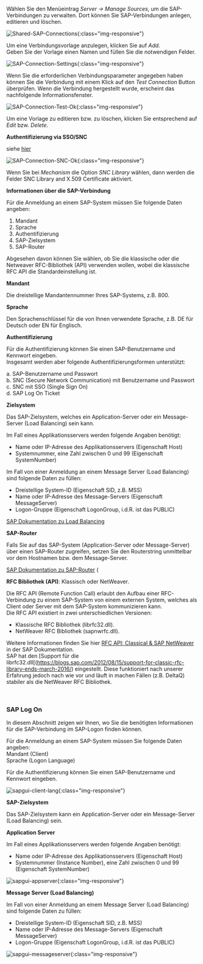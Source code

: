 Wählen Sie den Menüeintrag *Server -> Manage Sources*, um die SAP-Verbindungen zu verwalten. Dort können Sie SAP-Verbindungen anlegen, editieren und löschen.


![Shared-SAP-Connections](/img/content/Shared-SAP-Connections.png){:class="img-responsive"}

Um eine Verbindungsvorlage anzulegen, klicken Sie auf *Add*.<br>
Geben Sie der Vorlage einen Namen und füllen Sie die notwendigen Felder. 

![SAP-Connection-Settings](/img/content/SAP-Connection-Settings.png){:class="img-responsive"}

Wenn Sie die erforderlichen Verbindungsparameter angegeben haben können Sie die Verbindung mit einem Klick auf den *Test Connection* Button überprüfen. Wenn die Verbindung hergestellt wurde, erscheint das nachfolgende Informationsfenster.


![SAP-Connection-Test-Ok](/img/content/SAP-Connection-Test-Ok.png){:class="img-responsive"}

Um eine Vorlage zu editieren bzw. zu löschen, klicken Sie entsprechend auf *Edit* bzw. *Delete*.

**Authentifizierung via SSO/SNC**

siehe [hier](https://help.theobald-software.com/de/xtract-universal/fortgeschrittene-techniken/sap-single-sign-on)



![SAP-Connection-SNC-Ok](/img/content/SAP-Connection-SNC-Ok.jpg){:class="img-responsive"}

Wenn Sie bei *Mechanism* die Option *SNC Library* wählen, dann werden die Felder SNC Library and X.509 Certificate aktiviert.

**Informationen über die SAP-Verbindung** 

Für die Anmeldung an einem SAP-System müssen Sie folgende Daten angeben: 

1. Mandant
2. Sprache
3. Authentifizierung
4. SAP-Zielsystem
5. SAP-Router

Abgesehen davon können Sie wählen, ob Sie die klassische oder die Netweaver RFC-Bibliothek (API) verwenden wollen, wobei die klassische RFC API die Standardeinstellung ist. 

**Mandant** 

Die dreistellige Mandantennummer Ihres SAP-Systems, z.B. 800. 

**Sprache** 

Den Sprachenschlüssel für die von Ihnen verwendete Sprache, z.B. DE für Deutsch oder EN für Englisch. 

**Authentifizierung**

Für die Authentifizierung können Sie einen SAP-Benutzername und Kennwort eingeben. <br>
Insgesamt werden aber folgende Authentifizierungsformen unterstützt: 

a. SAP-Benutzername und Passwort<br>
b. SNC (Secure Network Communication) mit Benutzername und Passwort<br>
c. SNC mit SSO (Single Sign On) <br>
d. SAP Log On Ticket 


**Zielsystem**

Das SAP-Zielsystem, welches ein Application-Server oder ein Message-Server (Load Balancing) sein kann.

Im Fall eines Applikationsservers werden folgende Angaben benötigt: 

- Name oder IP-Adresse des Applikationsservers (Eigenschaft Host) 
- Systemnummer, eine Zahl zwischen 0 und 99 (Eigenschaft SystemNumber)

Im Fall von einer Anmeldung an einem Message Server (Load Balancing) sind folgende Daten zu füllen: 

- Dreistellige System-ID (Eigenschaft SID, z.B. MSS) 
- Name oder IP-Adresse des Message-Servers (Eigenschaft MessageServer) 
- Logon-Gruppe (Eigenschaft LogonGroup, i.d.R. ist das PUBLIC)

[SAP Dokumentation zu Load Balancing](https://help.sap.com/saphelp_dm40/helpdata/de/22/04295c488911d189490000e829fbbd/content.htm?no_cache=true)
<br>

**SAP-Router**

Falls Sie auf das SAP-System (Application-Server oder Message-Server) über einen SAP-Router zugreifen, setzen Sie den Routerstring unmittelbar vor dem Hostnamen bzw. dem Message-Server. 

[SAP Dokumentation zu SAP-Router](https://help.sap.com/saphelp_nw70/helpdata/de/4f/992df1446d11d189700000e8322d00/content.htm?no_cache=true) 
(<br>

**RFC Bibliothek (API)**: Klassisch oder NetWeaver. 

Die RFC API (Remote Function Call) erlaubt den Aufbau einer RFC-Verbindung zu einem SAP-System von einem externen System, welches als Client oder Server mit dem SAP-System kommunizieren kann. <br>
Die RFC API existiert in zwei unterschiedlichen Versionen: 
- Klassische RFC Bibliothek (librfc32.dll).
- NetWeaver RFC Bibliothek (sapnwrfc.dll). 


Weitere Informationen finden Sie hier [RFC API: Classical & SAP NetWeaver](https://help.sap.com/doc/saphelp_nw73ehp1/7.31.19/en-US/48/a994a77e28674be10000000a421937/frameset.htm) in der SAP Dokumentation. 
<br>
SAP hat den [Support für die librfc32.dll[(https://blogs.sap.com/2012/08/15/support-for-classic-rfc-library-ends-march-2016/) eingestellt. Diese funktioniert nach unserer Erfahrung jedoch nach wie vor und läuft in machen Fällen (z.B. DeltaQ) stabiler als die NetWeaver RFC Bibliothek.

<br>

### SAP Log On

In diesem Abschnitt zeigen wir Ihnen, wo Sie die benötigten Informationen für die SAP-Verbindung im SAP-Logon finden können. 

Für die Anmeldung an einem SAP-System müssen Sie folgende Daten angeben: <br>
Mandant (Client)<br>
Sprache (Logon Language)<br>

Für die Authentifizierung können Sie einen SAP-Benutzername und Kennwort eingeben. 

![sapgui-client-lang](/img/content/sapgui-client-lang.jpg){:class="img-responsive"}

**SAP-Zielsystem**


Das SAP-Zielsystem kann ein Application-Server oder ein Message-Server (Load Balancing) sein.

**Application Server** 

Im Fall eines Applikationsservers werden folgende Angaben benötigt: 

- Name oder IP-Adresse des Applikationsservers (Eigenschaft Host) 
- Systemnummer (Instance Number), eine Zahl zwischen 0 und 99 (Eigenschaft SystemNumber)


![sapgui-appserver](/img/content/sapgui-appserver.jpg){:class="img-responsive"}

**Message Server (Load Balancing)** 

Im Fall von einer Anmeldung an einem Message Server (Load Balancing) sind folgende Daten zu füllen: 

- Dreistellige System-ID (Eigenschaft SID, z.B. MSS) 
- Name oder IP-Adresse des Message-Servers (Eigenschaft MessageServer) 
- Logon-Gruppe (Eigenschaft LogonGroup, i.d.R. ist das PUBLIC)

![sapgui-messageserver](/img/content/sapgui-messageserver.jpg){:class="img-responsive"}


